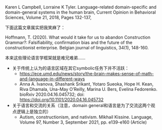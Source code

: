 Karen L Campbell, Lorraine K Tyler. Language-related domain-specific and domain-general systems in the human brain, Current Opinion in Behavioral Sciences, Volume 21, 2018, Pages 132-137,

下面这篇文章属实把我笑麻了：

Hoffmann, T. (2020). What would it take for us to abandon Construction Grammar?: Falsifiability, confirmation bias and the future of the constructionist enterprise. Belgian journal of linguistics, 34(1), 148-160.

本来这些理论语言学框架就是难兄难弟……

- 关于传统上认为的语言区域在其它symbolic任务下并不活跃：
  - https://ece.umd.edu/news/story/the-brain-makes-sense-of-math-and-language-in-different-ways
  -  Anna A. Ivanova, Shashank Srikant, Yotaro Sueoka, Hope H. Kean, Riva Dhamala, Una-May O’Reilly, Marina U. Bers, Evelina Fedorenko. bioRxiv 2020.04.16.045732; doi: https://doi.org/10.1101/2020.04.16.045732
- 关于语言和交流的关系（注意，domain general和语言是为了交流这两个观点逻辑上是独立的）
  -  Autism, constructionism, and nativism. Mikhail Kissine. Language, Volume 97, Number 3, September 2021, pp. e139-e160 (Article)
